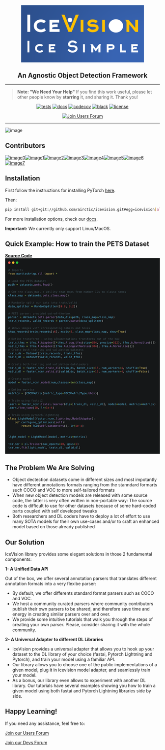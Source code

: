<div align="center">
  <img src="images/icevision-logo-slogan.png" alt="logo" width="400px" style="display: block; margin-left: auto; margin-right: auto"/>
  <h2><b>An Agnostic Object Detection Framework</b></h2>
</div>

* * * * *
>**Note: "We Need Your Help"**
    If you find this work useful, please let other people know by **starring** it,
    and sharing it. 
    Thank you!
    
<div align="center">
    
[![tests](https://github.com/airctic/icevision/workflows/tests/badge.svg?event=push)](https://github.com/airctic/icevision/actions?query=workflow%3Atests)
[![docs](https://github.com/airctic/icevision/workflows/docs/badge.svg)](https://airctic.github.io/icevision/index.html)
[![codecov](https://codecov.io/gh/airctic/icevision/branch/master/graph/badge.svg)](https://codecov.io/gh/airctic/icevision)
[![black](https://img.shields.io/badge/code%20style-black-000000.svg)](https://github.com/psf/black)
[![license](https://img.shields.io/badge/License-Apache%202.0-blue.svg)](https://github.com/airctic/icevision/blob/master/LICENSE)  

[![Join Users Forum](https://withspectrum.github.io/badge/badge.svg)](https://spectrum.chat/mantis)

</div>


* * * * *

![image](images/icevision-end-to-end-training.gif)

<!-- Not included in docs - start -->
## **Contributors**

[![image0](https://sourcerer.io/fame/lgvaz/lgvaz/icevision/images/0)](https://sourcerer.io/fame/lgvaz/lgvaz/icevision/links/0)[![image1](https://sourcerer.io/fame/lgvaz/lgvaz/icevision/images/1)](https://sourcerer.io/fame/lgvaz/lgvaz/icevision/links/1)[![image2](https://sourcerer.io/fame/lgvaz/lgvaz/icevision/images/2)](https://sourcerer.io/fame/lgvaz/lgvaz/icevision/links/2)[![image3](https://sourcerer.io/fame/lgvaz/lgvaz/icevision/images/3)](https://sourcerer.io/fame/lgvaz/lgvaz/icevision/links/3)[![image4](https://sourcerer.io/fame/lgvaz/lgvaz/icevision/images/4)](https://sourcerer.io/fame/lgvaz/lgvaz/icevision/links/4)[![image5](https://sourcerer.io/fame/lgvaz/lgvaz/icevision/images/5)](https://sourcerer.io/fame/lgvaz/lgvaz/icevision/links/5)[![image6](https://sourcerer.io/fame/lgvaz/lgvaz/icevision/images/6)](https://sourcerer.io/fame/lgvaz/lgvaz/icevision/links/6)[![image7](https://sourcerer.io/fame/lgvaz/lgvaz/icevision/images/7)](https://sourcerer.io/fame/lgvaz/lgvaz/icevision/links/7)


## Installation

First follow the instructions for installing PyTorch [here](https://pytorch.org/get-started/locally/).

Then:
```bash
pip install git+git://github.com/airctic/icevision.git#egg=icevision[all]
```

For more installation options, check our [docs](https://airctic.github.io/icevision/install/).

**Important:** We currently only support Linux/MacOS.
<!-- Not included in docs - end -->


## Quick Example: How to train the **PETS Dataset**
[**Source Code**](https://airctic.github.io/icevision/examples/training/)
![image](images/mantis-readme.png)



## The Problem We Are Solving

-   Object dectection datasets come in different sizes and most
    impotantly have different annotations formats ranging from the
    stanndard formarts such COCO and VOC to more self-tailored formats
-   When new object detection models are released with some source code,
    the latter is very often written in non-portable way: The source
    code is difficult to use for other datasets because of some
    hard-coded parts coupled with self developed tweaks
-   Both researchers and DL coders have to deploy a lot of effort to use
    many SOTA models for their own use-cases and/or to craft an enhanced
    model based on those already published

## Our Solution

IceVision library provides some elegant solutions in those 2
fundamental components:

**1- A Unified Data API**

Out of the box, we offer several annotation parsers that translates
different annotation formats into a very flexibe parser:

* By default, we offer differents standard format parsers such as COCO
  and VOC.
* We host a community curated parsers where community contributors
  publish their own parsers to be shared, and therefore save time and
  energy in creating similar parsers over and over.
* We provide some intuitive tutorials that walk you through the steps
  of creating your own parser. Please, consider sharing it with the
  whole community.

**2- A Universal Adapter to different DL Libraries**

* IceVision provides a universal adapter that allows you to hook up
  your dataset to the DL library of your choice (fastai, Pytorch
  Lightning and Pytorch), and train your model using a familiar API.
* Our library allows you to choose one of the public implementations
  of a given model, plug it in icevision model adapter, and
  seamlessly train your model.
* As a bonus, our library even allows to experiment with another DL
  library. Our tutorials have several examples showing you how to
  train a given model using both fastai and Pytorch Lightning
  libraries side by side.


## Happy Learning!
If you need any assistance, feel free to:

[Join our Users Forum](https://spectrum.chat/mantis)

[Join our Devs Forum](https://discord.gg/QxHctJF)
